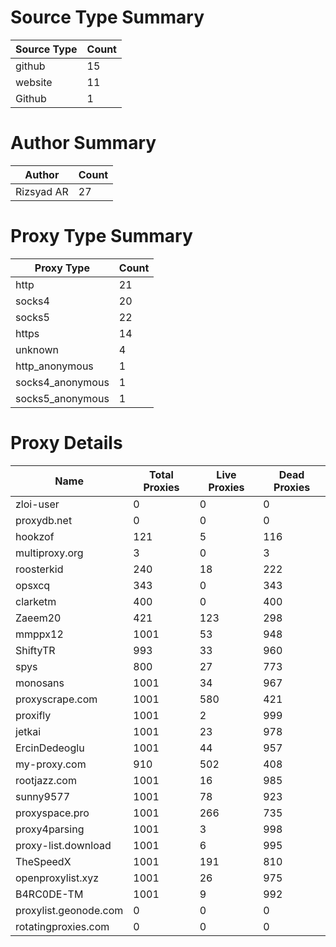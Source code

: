 # Source Type Summary

| Source Type | Count |
|-------------|-------|
| github | 15 |
| website | 11 |
| Github | 1 |


# Author Summary

| Author | Count |
|--------|-------|
| Rizsyad AR | 27 |


# Proxy Type Summary

| Proxy Type | Count |
|------------|-------|
| http | 21 |
| socks4 | 20 |
| socks5 | 22 |
| https | 14 |
| unknown | 4 |
| http_anonymous | 1 |
| socks4_anonymous | 1 |
| socks5_anonymous | 1 |


# Proxy Details

| Name | Total Proxies | Live Proxies | Dead Proxies |
|------|---------------|--------------|---------------|
| zloi-user | 0 | 0 | 0 |
| proxydb.net | 0 | 0 | 0 |
| hookzof | 121 | 5 | 116 |
| multiproxy.org | 3 | 0 | 3 |
| roosterkid | 240 | 18 | 222 |
| opsxcq | 343 | 0 | 343 |
| clarketm | 400 | 0 | 400 |
| Zaeem20 | 421 | 123 | 298 |
| mmppx12 | 1001 | 53 | 948 |
| ShiftyTR | 993 | 33 | 960 |
| spys | 800 | 27 | 773 |
| monosans | 1001 | 34 | 967 |
| proxyscrape.com | 1001 | 580 | 421 |
| proxifly | 1001 | 2 | 999 |
| jetkai | 1001 | 23 | 978 |
| ErcinDedeoglu | 1001 | 44 | 957 |
| my-proxy.com | 910 | 502 | 408 |
| rootjazz.com | 1001 | 16 | 985 |
| sunny9577 | 1001 | 78 | 923 |
| proxyspace.pro | 1001 | 266 | 735 |
| proxy4parsing | 1001 | 3 | 998 |
| proxy-list.download | 1001 | 6 | 995 |
| TheSpeedX | 1001 | 191 | 810 |
| openproxylist.xyz | 1001 | 26 | 975 |
| B4RC0DE-TM | 1001 | 9 | 992 |
| proxylist.geonode.com | 0 | 0 | 0 |
| rotatingproxies.com | 0 | 0 | 0 |
